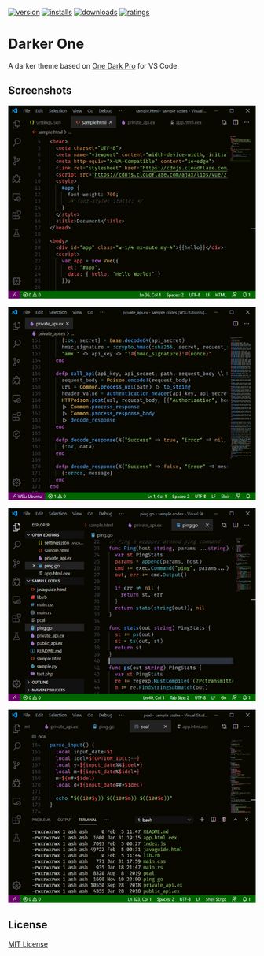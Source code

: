 [![version](https://vsmarketplacebadge.apphb.com/version-short/ashksh.darker-one.svg?style=for-the-badge&color=006600&labelColor=080800)](https://marketplace.visualstudio.com/items?itemName=ashksh.darker-one)
[![installs](https://vsmarketplacebadge.apphb.com/installs/ashksh.darker-one.svg?style=for-the-badge&color=006600&labelColor=080800)](https://marketplace.visualstudio.com/items?itemName=ashksh.darker-one)
[![downloads](https://vsmarketplacebadge.apphb.com/downloads/ashksh.darker-one.svg?style=for-the-badge&color=006600&labelColor=080800)](https://marketplace.visualstudio.com/items?itemName=ashksh.darker-one)
[![ratings](https://vsmarketplacebadge.apphb.com/rating-star/ashksh.darker-one.svg?style=for-the-badge&color=006600&labelColor=080800)](https://marketplace.visualstudio.com/items?itemName=ashksh.darker-one)

# Darker One
A darker theme based on [One Dark Pro](https://github.com/Binaryify/OneDark-Pro) for VS Code.

## Screenshots
![html screenshot](screenshot/hcj.png)


![elixir screenshot](screenshot/ex.png)


![go screenshot](screenshot/go.png)


![bash screenshot](screenshot/sh.png)

## License
[MIT License](LICENSE)
